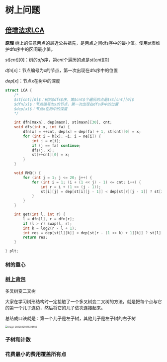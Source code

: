 # 树上问题

## [倍增法求LCA](https://www.cnblogs.com/zwfymqz/p/9716673.html)

**原理** 树上的任意两点的最近公共祖先，是两点之间dfs序中的最小值。使用st表维护dfs序中的区间最小值。

$st[cnt][0]$：树的$dfs$序，第$cnt$个遍历的点是$st[cnt][0]$

$dfn[x]$：节点编号为x的节点，第一次出现在dfs序中的位置

$dep[x]$：节点x在树中的深度



```cpp
struct LCA {
    /*
    $st[cnt][0]$：树的$dfs$序，第$cnt$个遍历的点是$st[cnt][0]$
    $dfn[x]$：节点编号为x的节点，第一次出现在dfs序中的位置
    $dep[x]$：节点x在树中的深度
    */

    int dfn[maxn], dep[maxn], st[maxn][30], cnt;
    void dfs(int x, int fa) {
        dfn[x] = ++cnt, dep[x] = dep[fa] + 1, st[cnt][0] = x;
        for (int i = h[x]; ~i; i = ne[i]) {
            int j = e[i];
            if (j == fa) continue;
            dfs(j, x);
            st[++cnt][0] = x;
        }
    }

    void RMQ() {
        for (int j = 1; j <= 20; j++) {
            for (int i = 1; (i + (1 << j) - 1) <= cnt; i++) {
                int r = i + (1 << (j - 1));
                st[i][j] = dep[st[i][j - 1]] < dep[st[r][j - 1]] ? st[i][j - 1] : st[r][j - 1];
            }
        }
    }

    int get(int l, int r) {
        l = dfn[l], r = dfn[r];
        if (l > r) swap(l, r);
        int k = log2(r - l + 1);
        int res = dep[st[l][k]] < dep[st[r - (1 << k) + 1][k]] ? st[l][k] : st[r - (1 << k) + 1][k];
        return res;
    }

} plt;

```

### 树的重心

### [树上背包](https://blog.csdn.net/no1_terminator/article/details/77824790)

多叉树变二叉树

 大家在学习树形结构时一定接触了一个多叉树变二叉树的方法，就是把每个点与它的第一个儿子连边，然后将它的儿子依次连接起来。

总结成口诀就是：第一个儿子是左子树，其他儿子是左子树的右子树

<img src="https://s2.loli.net/2022/03/29/5gNMSwZ6zQUB42W.png" alt="image-20220329213724550" style="zoom:50%;" />

### 子树和计数

### 花费最小的费用覆盖所有点
